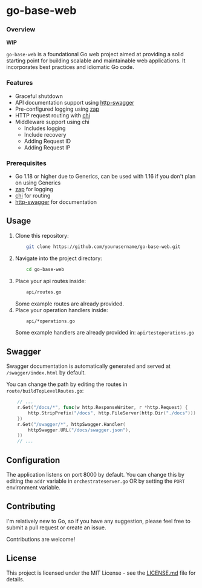 # go-base-web

### Overview
**WIP**

`go-base-web` is a foundational Go web project aimed at providing a solid starting point for building scalable and maintainable web applications. It incorporates best practices and idiomatic Go code.

### Features
- Graceful shutdown
- API documentation support using [http-swagger](https://github.com/swaggo/http-swagger)
- Pre-configured logging using [zap](https://github.com/uber-go/zap)
- HTTP request routing with [chi](https://github.com/go-chi/chi)
- Middleware support using chi
    - Includes logging
    - Include recovery
    - Adding Request ID
    - Adding Request IP

### Prerequisites
- Go 1.18 or higher due to Generics, can be used with 1.16 if you don't plan on using Generics
- [zap](https://github.com/uber-go/zap) for logging
- [chi](https://github.com/go-chi/chi) for routing
- [http-swagger](https://github.com/swaggo/http-swagger) for documentation

## Usage

1. Clone this repository:
    ```sh
        git clone https://github.com/yourusername/go-base-web.git
    ```
2. Navigate into the project directory:
    ```sh
        cd go-base-web
    ```
3. Place your api routes inside:
    ```sh
        api/routes.go
    ```
    Some example routes are already provided.
4. Place your operation handlers inside:
    ```sh
        api/*operations.go
    ```
    Some example handlers are already provided in: `api/testoperations.go`

## Swagger
Swagger documentation is automatically generated and served at `/swagger/index.html` by default.

You can change the path by editing the routes in `route/buildTopLevelRoutes.go`:
```go
    // ...
    r.Get("/docs/*", func(w http.ResponseWriter, r *http.Request) {
        http.StripPrefix("/docs", http.FileServer(http.Dir("./docs"))).ServeHTTP(w, r)
    })
    r.Get("/swagger/*", httpSwagger.Handler(
        httpSwagger.URL("/docs/swagger.json"),
    ))
    // ...
```

## Configuration
The application listens on port 8000 by default. You can change this by editing the `addr` variable in `orchestrateserver.go` OR by setting the `PORT` environment variable.

## Contributing
I'm relatively new to Go, so if you have any suggestion, please feel free to submit a pull request or create an issue.

Contributions are welcome!

## License
This project is licensed under the MIT License - see the [LICENSE.md](LICENSE.md) file for details.
